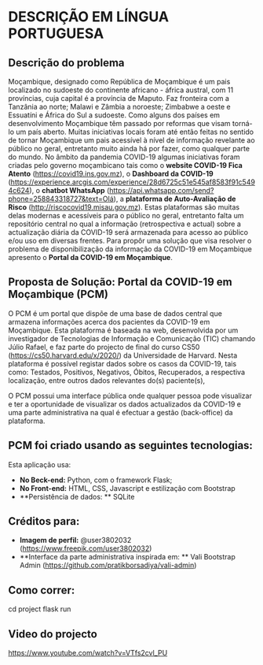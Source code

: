 # DESCRIÇÃO EM LÍNGUA PORTUGUESA
## Descrição do problema
Moçambique, designado como República de Moçambique é um pais localizado no sudoeste do continente africano - áfrica austral, com 11 províncias, cuja capital é a província de Maputo. Faz fronteira com a Tanzânia ao norte; Malawi e Zâmbia a noroeste; Zimbabwe a oeste e Essuatíni e África do Sul a sudoeste.
Como alguns dos países em desenvolvimento Moçambique têm passado por reformas que visam torná-lo um país aberto. Muitas iniciativas locais foram até então feitas no sentido de tornar Moçambique um pais acessível à nível de informação revelante ao público no geral, entretanto muito ainda há por fazer, como qualquer parte do mundo.
No âmbito da pandemia COVID-19 algumas iniciativas foram criadas pelo governo moçambicano tais como o **website COVID-19 Fica Atento** (https://covid19.ins.gov.mz), o **Dashboard da COVID-19** (https://experience.arcgis.com/experience/28d6725c51e545af8583f91c5494c624), o **chatbot WhatsApp** (https://api.whatsapp.com/send?phone=258843318727&text=Olá), a **plataforma de Auto-Avaliação de Risco** (http://riscocovid19.misau.gov.mz).
Estas plataformas são muitas delas modernas e acessíveis para o público no geral, entretanto falta um repositório central no qual a informação (retrospectiva e actual) sobre a actualização diária da COVID-19 será armazenada para acesso ao público e/ou uso em diversas frentes.
Para propôr uma solução que visa resolver o problema de disponibilização da informação da COVID-19 em Moçambique apresento o **Portal da COVID-19 em Moçambique**.

## Proposta de Solução: Portal da COVID-19 em Moçambique (PCM)
O PCM é um portal que dispõe de uma base de dados central que armazena informações acerca dos pacientes da COVID-19 em Moçambique.
Esta plataforma é baseada na web, desenvolvida por um investigador de Tecnologias de Informação e Comunicação (TIC) chamando Júlio Rafael, e faz parte do projecto de final do curso CS50 (https://cs50.harvard.edu/x/2020/) da Universidade de Harvard.
Nesta plataforma é possível registar dados sobre os casos da COVID-19, tais como: Testados, Positivos, Negativos, Óbitos, Recuperados, a respectiva localização, entre outros dados relevantes do(s) paciente(s),

O PCM possui uma interface pública onde qualquer pessoa pode visualizar e ter a oportunidade de visualizar os dados actualizados da COVID-19 e uma parte administrativa na qual é efectuar a gestão (back-office) da plataforma.

## PCM foi criado usando as seguintes tecnologias:
Esta aplicação usa:
- **No  Beck-end:** Python, com o framework Flask;
- **No Front-end:** HTML, CSS, Javascript e estilização com Bootstrap
- **Persistência de dados: ** SQLite

## Créditos para:
- **Imagem de perfil:** @user3802032 (https://www.freepik.com/user3802032)
- **Interface da parte administrativa inspirada em: ** Vali Bootstrap Admin (https://github.com/pratikborsadiya/vali-admin)

## Como correr:
cd project
flask run


## Video do projecto
https://www.youtube.com/watch?v=VTfs2cvl_PU
